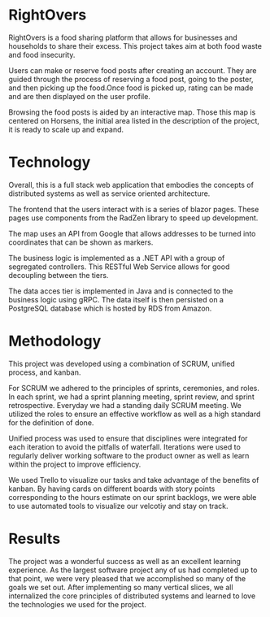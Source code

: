 # RightOvers
 RightOvers is a food sharing platform that allows for businesses and households to share their excess. This project takes aim at both food waste and food insecurity.

Users can make or reserve food posts after creating an account. They are guided through the process of reserving a food post, going to the poster, and then picking up the food.Once food is picked up, rating can be made and are then displayed on the user profile.

Browsing the food posts is aided by an interactive map. Those this map is centered on Horsens, the initial area listed in the description of the project, it is ready to scale up and expand.

# Technology
 Overall, this is a full stack web application that embodies the concepts of distributed systems as well as service oriented architecture.
 
 The frontend that the users interact with is a series of blazor pages. These pages use components from the RadZen library to speed up development.
 
 The map uses an API from Google that allows addresses to be turned into coordinates that can be shown as markers.
 
 The business logic is implemented as a .NET API with a group of segregated controllers. This RESTful Web Service allows for good decoupling between the tiers.
 
 The data acces tier is implemented in Java and is connected to the business logic using gRPC. The data itself is then persisted on a PostgreSQL database which is hosted by RDS from Amazon.
 
 # Methodology
 This project was developed using a combination of SCRUM, unified process, and kanban.
 
 For SCRUM we adhered to the principles of sprints, ceremonies, and roles. In each sprint, we had a sprint planning meeting, sprint review, and sprint retrospective. Everyday we had a standing daily SCRUM meeting. We utilized the roles to ensure an effective workflow as well as a high standard for the definition of done.
 
 Unified process was used to ensure that disciplines were integrated for each iteration to avoid the pitfalls of waterfall. Iterations were used to regularly deliver working software to the product owner as well as learn within the project to improve efficiency.
 
 We used Trello to visualize our tasks and take advantage of the benefits of kanban. By having cards on different boards with story points corresponding to the hours estimate on our sprint backlogs, we were able to use automated tools to visualize our velcotiy and stay on track. 
 
 # Results
 The project was a wonderful success as well as an excellent learning experience. As the largest software project any of us had completed up to that point, we were very pleased that we accomplished so many of the goals we set out. After implementing so many vertical slices, we all internalized the core principles of distributed systems and learned to love the technologies we used for the project.
